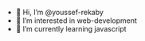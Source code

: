 - 👋 Hi, I’m @youssef-rekaby
- 👀 I’m interested in web-development
- 🌱 I’m currently learning javascript


<!---
youssef-rekaby/youssef-rekaby is a ✨ special ✨ repository because its `README.md` (this file) appears on your GitHub profile.
You can click the Preview link to take a look at your changes.
--->
